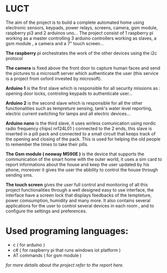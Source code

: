 # LUCT

The aim of the project is to build a complete automated home using electronic sensors, keypads, power relays, screens, camera, gsm module, raspberry pi3 and 2 arduinos uno...
The project consist of 1 raspberry pi working as a master controlling 3 arduino controllers working as slaves, a gsm module , a camera and a 7" touch screen...

**The raspberry** pi orchestrates the work of the other devices using the i2c protocol

**The camera** is fixed above the front door to capture human faces and send the pictures to a microsoft server which authenticate the user (this service is a project from oxford invested by microsoft).

**Arduino 1** is the first slave which is responsible for all security missions as : opening door locks, controling keypads to authenticate user...

**Arduino 2** is the second slave which is responsible for all the other functionalities such as tempreture sensing, tank's water level reporting, electric current switching for lamps and all electric devices...

**Arduino nano** is the third slave, it uses wirless comunication using nordic radio frequency chips( nrf24L01 ) connected to the 2 ends, this slave is inserted in a pill pack and connected to a small circuit that keeps track of the opening 
and closing of the pack. This is used for helping the old people to remember the times to take their pills.

**The Gsm module ( neoway M590E )** is the device that supports the communication of the smart home with the outer world, it uses a sim card to report informations about the house and keep the user updated by his phone, moreover it gives the user the abbility to control the house through sending sms.

**The touch screen**  gives the user full control and monitoring of all this project functionalities through a well designed easy to use interface, the interface have a screen lock that displays feedbacks of the tempteture, power comsumption, humidity and many more. It also contains several applications for the user to control several devices in each room , and to configure the settings and preferences.

# Used programing languages:
* c ( for arduino )
* c# ( for raspberry pi that runs windows iot platform )
* AT commands ( for gsm module )

_for more details about the project refer to the report here._